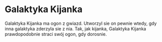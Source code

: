 # Galaktyka Kijanka

Galaktyka Kijanka ma ogon z gwiazd. Utworzyl sie on pewnie wtedy, gdy inna
galaktyka zderzyla sie z nia. Tak, jak kijanka, Galaktyka Kijanka prawdopodobnie
straci swój ogon, gdy dorosnie.
